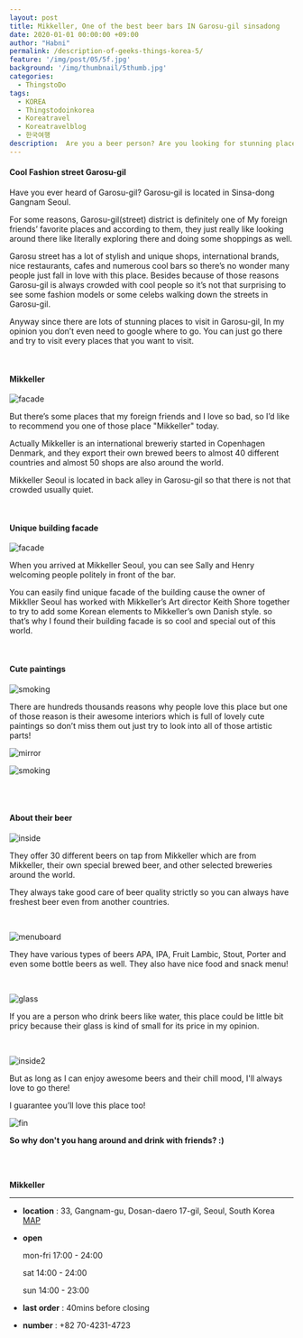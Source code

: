 ```yaml
---
layout: post
title: Mikkeller, One of the best beer bars IN Garosu-gil sinsadong
date: 2020-01-01 00:00:00 +09:00
author: "Habni"
permalink: /description-of-geeks-things-korea-5/
feature: '/img/post/05/5f.jpg'
background: '/img/thumbnail/5thumb.jpg'
categories:
  - ThingstoDo
tags:
  - KOREA
  - Thingstodoinkorea
  - Koreatravel
  - Koreatravelblog
  - 한국여행
description:  Are you a beer person? Are you looking for stunning place to drink beer? Then let’s go on a trip to Garosu-gil!
---
```


#### Cool Fashion street Garosu-gil

 Have you ever heard of Garosu-gil? Garosu-gil is located in Sinsa-dong Gangnam Seoul.

For some reasons,  Garosu-gil(street) district is definitely one of My foreign friends’ favorite places and according to them, they just really like looking around there like literally exploring there and doing some shoppings as well.

 Garosu street has a lot of stylish and unique shops, international brands, nice restaurants, cafes and numerous cool bars so there’s no wonder many people just fall in love with this place. Besides because of those reasons Garosu-gil is always crowded with cool people so it’s not that surprising to see some fashion models or some celebs walking down the streets in Garosu-gil.

 Anyway since there are lots of stunning places to visit in Garosu-gil, In my opinion you don’t even need to google where to go. You can just go there and try to visit every places that you want to visit.

<br>

#### Mikkeller

![facade](/img/post/05/5_00.jpg)

 But there’s some places that my foreign friends and I love so bad, so I’d like to recommend you one of those place "Mikkeller" today.

 Actually Mikkeller is an international breweriy started in Copenhagen Denmark, and they export their own brewed beers to almost 40 different countries and almost 50 shops are also around the world.

 Mikkeller Seoul is located in back alley in Garosu-gil so that there is not that crowded usually quiet.

<br>

#### Unique building facade

![facade](/img/post/05/5_01.jpg)

When you arrived at Mikkeller Seoul, you can see Sally and Henry welcoming people politely in front of the bar.

You can easily find unique facade of the building cause the owner of Mikkller Seoul has worked with  Mikkeller’s Art director Keith Shore together to try to add some Korean elements to Mikkeller’s own Danish style. so that’s why I found their building facade is so cool and special out of this world.

<br>

#### Cute paintings

![smoking](/img/post/05/5_04.jpg)

There are hundreds thousands reasons why people love this place but one of those reason is their awesome interiors which is full of lovely cute paintings so don’t miss them out just try to look into all of those artistic parts!

![mirror](/img/post/05/5_03.jpg)

![smoking](/img/post/05/5_04.jpg)

<br>

<br>

#### About their beer

![inside](/img/post/05/5_05.jpg)

They offer 30 different beers on tap from Mikkeller which are from Mikkeller, their own special brewed beer, and other selected  breweries around the world.

 They always take good care of beer quality strictly so you can always have freshest beer even from another countries.

<br>

![menuboard](/img/post/05/5_08.jpg)

They have various types of beers APA, IPA, Fruit Lambic, Stout, Porter and even some bottle beers as well. They also have nice food and snack menu!

<br>

![glass](/img/post/05/5_07.jpg)

If you are a person who drink beers like water, this place could be little bit pricy because their glass is kind of small for its price in my opinion.

<br>

![inside2](/img/post/05/5_06.jpg)

But as long as I can enjoy awesome beers and their chill mood, I'll always love to go there!

I guarantee you’ll love this place too!

![fin](/img/post/05/5_f.jpg)

**So why don't you hang around and drink with friends? :)**

<br>

<br>

**Mikkeller**

<hr>

- **location** : 33, Gangnam-gu, Dosan-daero 17-gil, Seoul, South Korea [MAP](https://www.google.com/maps/place/Mikkeller+Bar+Seoul/@37.5208141,127.0217738,17z/data=!3m1!4b1!4m5!3m4!1s0x357ca3eca1a545e9:0x91b9bf899c6bd9dd!8m2!3d37.5208141!4d127.0239625)

- **open**

  mon-fri 17:00 - 24:00

  sat 14:00 - 24:00

  sun 14:00 - 23:00

- **last order** : 40mins before closing

- **number** : +82 70-4231-4723
